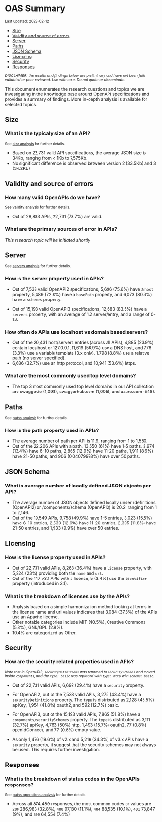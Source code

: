 OAS Summary
================
<sup>Last updated: 2023-02-12</sup>

- <a href="#size" id="toc-size">Size</a>
- <a href="#validity-and-source-of-errors"
  id="toc-validity-and-source-of-errors">Validity and source of errors</a>
- <a href="#server" id="toc-server">Server</a>
- <a href="#paths" id="toc-paths">Paths</a>
- <a href="#json-schema" id="toc-json-schema">JSON Schema</a>
- <a href="#licensing" id="toc-licensing">Licensing</a>
- <a href="#security" id="toc-security">Security</a>
- <a href="#responses" id="toc-responses">Responses</a>

<sup>*DISCLAIMER: the results and findings below are preliminary and
have not been fully validated or peer reviewed. Use with care. Do not
quote or disseminate.*</sup>

This document enumerates the research questions and topics we are
investigating in the knowledge base around OpenAPI specifications and
provides a summary of findings. More in-depth analysis is available for
selected topics.

## Size

### What is the typicaly size of an API?

<sup>See [size analysis](oas_size.md) for further details.<sup>

- Based on 22,731 valid API specifications, the average JSON size is
  34Kb, ranging from \< 1Kb to 7,575Kb.
- No significant difference is observed between version 2 (33.5Kb) and 3
  (34.2Kb)

## Validity and source of errors

### How many valid OpenAPIs do we have?

<sup>See [validity analysis](oas_validity.md) for further details.<sup>

- Out of 28,883 APIs, 22,731 (78.7%) are valid.

### What are the primary sources of error in APIs?

*This research topic will be initiated shortly*

## Server

<sup>See [servers analysis](oas_servers.md) for further details.</sup>

### How is the server property used in APIs?

- Out of 7,538 valid OpenAPI2 specifications, 5,696 (75.6%) have a
  `host` property, 5,489 (72.8%) have a `basePath` property, and 6,073
  (80.6%) have a `schemes` property.

- Out of 15,193 valid OpenAPI3 specifications, 12,683 (83.5%) have a
  `servers` property, with an average of 1.2 server/entry, and a range
  of 0-13.

### How often do APIs use localhost vs domain based servers?

- Out of the 20,431 host/servers entries (across all APIs), 4,885
  (23.9%) contain localhost or 127.0.0.1, 11,619 (56.9%) use a DNS host,
  and 776 (3.8%) use a variable template (3.x only). 1,798 (8.8%) use a
  relative path (no server specified).
- 6,686 (32.7%) use an http protocol, and 10,941 (53.6%) https.

### What are the most commonly used top level domains?

- The top 3 most commonly used top level domains in our API collection
  are swagger.io (1,098), swaggerhub.com (1,005), and azure.com (548).

## Paths

<sup>See [paths analysis](oas_paths.md) for further details.</sup>

### How is the path property used in APIs?

- The average number of path per API is 11.9, ranging from 1 to 1,550.
- Out of the 22,206 APIs with a path, 13,550 (61%) have 1-5 paths, 2,974
  (13.4%) have 6-10 paths, 2,865 (12.9%) have 11-20 paths, 1,911 (8.6%)
  have 21-50 paths, and 906 (0.04079978%) have over 50 paths.

## JSON Schema

### What is average number of locally defined JSON objects per API?

- The average number of JSON objects defined locally under /definitions
  (OpenAPI2) or /components/schema (OpenAPI3) is 20.2, ranging from 1 to
  2,146.
- Out of the 19,549 APIs, 9,758 (49.9%) have 1-5 entries, 3,023 (15.5%)
  have 6-10 entries, 2,530 (12.9%) have 11-20 entries, 2,305 (11.8%)
  have 21-50 entries, and 1,933 (9.9%) have over 50 entries.

## Licensing

### How is the license property used in APIs?

- Out of 22,731 valid APIs, 8,268 (36.4%) have a `license` property,
  with 5,224 (23%) providing both the `name` and `url`.
- Out of the 147 v3.1 APIs with a license, 5 (3.4%) use the `identifier`
  property (introduced in 3.1).

### What is the breakdown of licenses use by the APIs?

- Analysis based on a simple harmonization method looking at terms in
  the license name and url values indicates that 3,084 (37.3%) of the
  APIs use an Apache license.
- Other notable categories include MIT (40.5%), Creative Commons (5.3%),
  GNU/GPL (2.8%).
- 10.4% are categorized as Other.

## Security

### How are the security related properties used in APIs?

<sup>*Note that in OpenAPI3, `securityDefinitions` was renamed to
`securitySchemes` and moved inside `components`, and the `type: basic`
was replaced with `type: http` with `scheme: basic`.*</sup>

- Out of 22,731 valid APIs, 6,692 (29.4%) have a `security` property.

- For OpenAPI2, out of the 7,538 valid APIs, 3,275 (43.4%) have a
  `securityDefinitions` property. The `type` is distributed as 2,128
  (45.5%) apiKey, 1,954 (41.8%) oauth2, and 592 (12.7%) basic.

- For OpenAPI3, out of the 15,193 valid APIs, 7,865 (51.8%) have a
  `components/securitySchemes` property. The `type` is distributed as
  3,111 (32.7%) apiKey, 4,763 (50%) http, 1,493 (15.7%) oauth2, 77
  (0.8%) openIdConnect, and 77 (0.8%) empty value.

- As only 1,476 (19.6%) of v2.x and 5,216 (34.3%) of v3.x APIs have a
  `security` property, it suggest that the security schemes may not
  always be used. This requires further investigation.

## Responses

### What is the breakdown of status codes in the OpenAPIs responses?

<sup>See [paths operations analysis](oas_paths_operations.md) for
further details.<sup>

- Across all 874,489 responses, the most common codes or values are
  `200` 286,983 (32.8%), `400` 97,180 (11.1%), `404` 88,535 (10.1%),
  `401` 78,847 (9%), and `500` 64,554 (7.4%)
